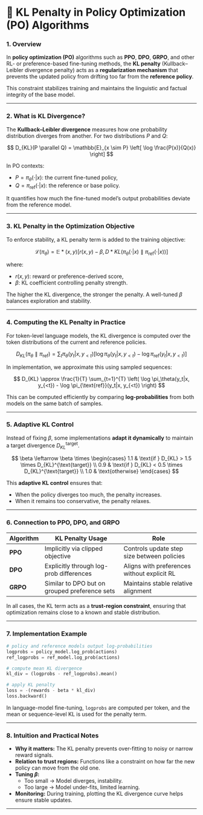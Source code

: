 # 🧩 KL Penalty in Policy Optimization (PO) Algorithms

### 1. Overview

In **policy optimization (PO)** algorithms such as **PPO**, **DPO**, **GRPO**, and other RL- or preference-based fine-tuning methods, the **KL penalty** (Kullback–Leibler divergence penalty) acts as a **regularization mechanism** that prevents the updated policy from drifting too far from the **reference policy**.

This constraint stabilizes training and maintains the linguistic and factual integrity of the base model.

---

### 2. What is KL Divergence?

The **Kullback–Leibler divergence** measures how one probability distribution diverges from another.
For two distributions $P$ and $Q$:

$$
D_{KL}(P \parallel Q) = \mathbb{E}_{x \sim P} \left[ \log \frac{P(x)}{Q(x)} \right]
$$

In PO contexts:

* $P = \pi_\theta(\cdot | x)$: the current fine-tuned policy,
* $Q = \pi_{\text{ref}}(\cdot | x)$: the reference or base policy.

It quantifies how much the fine-tuned model’s output probabilities deviate from the reference model.

---

### 3. KL Penalty in the Optimization Objective

To enforce stability, a KL penalty term is added to the training objective:

$$
\mathcal{L}(\pi_\theta) = \mathbb{E}*{(x, y)} \left[ r(x, y) - \beta , D*{KL}(\pi_\theta(\cdot|x) \parallel \pi_{\text{ref}}(\cdot|x)) \right]
$$

where:

* $r(x, y)$: reward or preference-derived score,
* $\beta$: KL coefficient controlling penalty strength.

The higher the KL divergence, the stronger the penalty. A well-tuned $\beta$ balances exploration and stability.

---

### 4. Computing the KL Penalty in Practice

For token-level language models, the KL divergence is computed over the token distributions of the current and reference policies.

$$
D_{KL}(\pi_\theta \parallel \pi_{\text{ref}}) = \sum_t \pi_\theta(y_t | x, y_{<t}) \left[ \log \pi_\theta(y_t | x, y_{<t}) - \log \pi_{\text{ref}}(y_t | x, y_{<t}) \right]
$$

In implementation, we approximate this using sampled sequences:

$$
D_{KL} \approx \frac{1}{T} \sum_{t=1}^{T} \left( \log \pi_\theta(y_t|x, y_{<t}) - \log \pi_{\text{ref}}(y_t|x, y_{<t}) \right)
$$

This can be computed efficiently by comparing **log-probabilities** from both models on the same batch of samples.

---

### 5. Adaptive KL Control

Instead of fixing $\beta$, some implementations **adapt it dynamically** to maintain a target divergence $D_{KL}^{\text{target}}$.

$$
\beta \leftarrow \beta \times
\begin{cases}
1.1 & \text{if } D_{KL} > 1.5 \times D_{KL}^{\text{target}} \\
0.9 & \text{if } D_{KL} < 0.5 \times D_{KL}^{\text{target}} \\
1.0 & \text{otherwise}
\end{cases}
$$

This **adaptive KL control** ensures that:

* When the policy diverges too much, the penalty increases.
* When it remains too conservative, the penalty relaxes.

---

### 6. Connection to PPO, DPO, and GRPO

| Algorithm | KL Penalty Usage                              | Role                                        |
| --------- | --------------------------------------------- | ------------------------------------------- |
| **PPO**   | Implicitly via clipped objective              | Controls update step size between policies  |
| **DPO**   | Explicitly through log-prob differences       | Aligns with preferences without explicit RL |
| **GRPO**  | Similar to DPO but on grouped preference sets | Maintains stable relative alignment         |

In all cases, the KL term acts as a **trust-region constraint**, ensuring that optimization remains close to a known and stable distribution.

---

### 7. Implementation Example

```python
# policy and reference models output log-probabilities
logprobs = policy_model.log_prob(actions)
ref_logprobs = ref_model.log_prob(actions)

# compute mean KL divergence
kl_div = (logprobs - ref_logprobs).mean()

# apply KL penalty
loss = -(rewards - beta * kl_div)
loss.backward()
```

In language-model fine-tuning, `logprobs` are computed per token, and the mean or sequence-level KL is used for the penalty term.

---

### 8. Intuition and Practical Notes

* **Why it matters:** The KL penalty prevents over-fitting to noisy or narrow reward signals.
* **Relation to trust regions:** Functions like a constraint on how far the new policy can move from the old one.
* **Tuning $\beta$:**
    * Too small → Model diverges, instability.
    * Too large → Model under-fits, limited learning.
* **Monitoring:** During training, plotting the KL divergence curve helps ensure stable updates.

---
